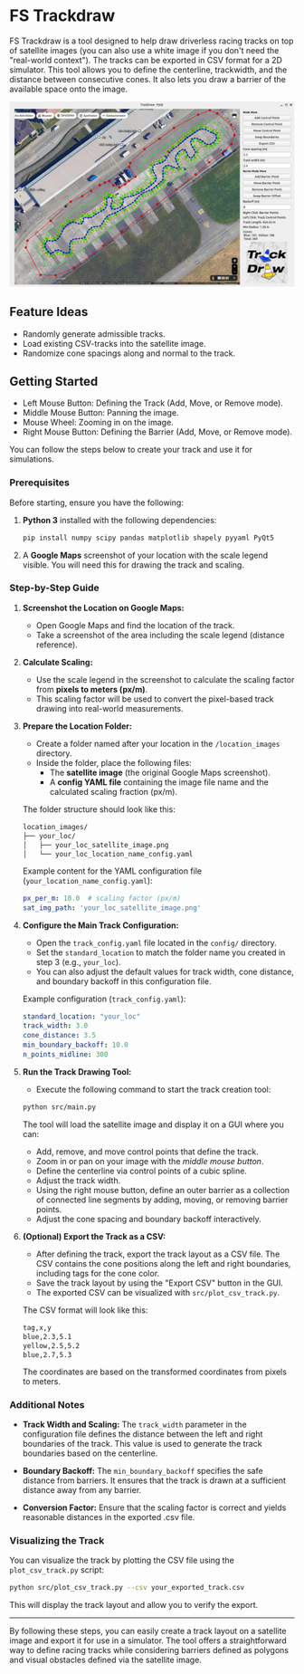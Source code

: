 # FS Trackdraw

FS Trackdraw is a tool designed to help draw driverless racing tracks on 
top of satellite images (you can also use a white image if you don't need the "real-world context"). The tracks can be exported in CSV format for a 2D simulator. 
This tool allows you to define the centerline, trackwidth, and the distance between 
consecutive cones. It also lets you draw a barrier of the available space onto the image.

![GUI Screenshot](gui_img.png)

## Feature Ideas
- Randomly generate admissible tracks.
- Load existing CSV-tracks into the satellite image.
- Randomize cone spacings along and normal to the track.

## Getting Started

- Left Mouse Button: Defining the Track (Add, Move, or Remove mode).
- Middle Mouse Button: Panning the image.
- Mouse Wheel: Zooming in on the image.
- Right Mouse Button: Defining the Barrier (Add, Move, or Remove mode).

You can follow the steps below to create your track and use it for simulations.

### Prerequisites

Before starting, ensure you have the following:

1. **Python 3** installed with the following dependencies:

   ```bash
   pip install numpy scipy pandas matplotlib shapely pyyaml PyQt5
   ```

2. A **Google Maps** screenshot of your location with the scale legend visible. You will need this for drawing the track and scaling.

### Step-by-Step Guide

1. **Screenshot the Location on Google Maps:**
   - Open Google Maps and find the location of the track.
   - Take a screenshot of the area including the scale legend (distance reference).

2. **Calculate Scaling:**
   - Use the scale legend in the screenshot to calculate the scaling factor from **pixels to meters (px/m)**.
   - This scaling factor will be used to convert the pixel-based track drawing into real-world measurements.

3. **Prepare the Location Folder:**
   - Create a folder named after your location in the `/location_images` directory.
   - Inside the folder, place the following files:
     - The **satellite image** (the original Google Maps screenshot).
     - A **config YAML file** containing the image file name and the calculated scaling fraction (px/m).
   
   The folder structure should look like this:
   
   ```
   location_images/
   ├── your_loc/
   │   ├── your_loc_satellite_image.png
   │   └── your_loc_location_name_config.yaml
   ```

   Example content for the YAML configuration file (`your_location_name_config.yaml`):

   ```yaml
   px_per_m: 10.0  # scaling factor (px/m)
   sat_img_path: 'your_loc_satellite_image.png'
   ```

4. **Configure the Main Track Configuration:**
   - Open the `track_config.yaml` file located in the `config/` directory.
   - Set the `standard_location` to match the folder name you created in step 3 (e.g., `your_loc`).
   - You can also adjust the default values for track width, cone distance, and boundary backoff in this configuration file.

   Example configuration (`track_config.yaml`):

   ```yaml
   standard_location: "your_loc"
   track_width: 3.0
   cone_distance: 3.5
   min_boundary_backoff: 10.0
   n_points_midline: 300
   ```

6. **Run the Track Drawing Tool:**
   - Execute the following command to start the track creation tool:

   ```bash
   python src/main.py
   ```

   The tool will load the satellite image and display it on a GUI where you can:
   - Add, remove, and move control points that define the track.
   - Zoom in or pan on your image with the *middle mouse button*.
   - Define the centerline via control points of a cubic spline.
   - Adjust the track width.
   - Using the right mouse button, define an outer barrier as a collection of connected line segments by adding, moving, or removing barrier points.
   - Adjust the cone spacing and boundary backoff interactively.

7. **(Optional) Export the Track as a CSV:**
   - After defining the track, export the track layout as a CSV file. The CSV contains the cone positions along the left and right boundaries, including tags for the cone color.
   - Save the track layout by using the "Export CSV" button in the GUI.
   - The exported CSV can be visualized with `src/plot_csv_track.py`.

   The CSV format will look like this:

   ```csv
   tag,x,y
   blue,2.3,5.1
   yellow,2.5,5.2
   blue,2.7,5.3
   ```

   The coordinates are based on the transformed coordinates from pixels to meters.

### Additional Notes

- **Track Width and Scaling:**
  The `track_width` parameter in the configuration file defines the distance between the left and right boundaries of the track. This value is used to generate the track boundaries based on the centerline.

- **Boundary Backoff:**
  The `min_boundary_backoff` specifies the safe distance from barriers. It ensures that the track is drawn at a sufficient distance away from any barrier.

- **Conversion Factor:**
  Ensure that the scaling factor is correct and yields reasonable distances in the exported .csv file.

### Visualizing the Track

You can visualize the track by plotting the CSV file using the `plot_csv_track.py` script:

```bash
python src/plot_csv_track.py --csv your_exported_track.csv
```

This will display the track layout and allow you to verify the export.

---

By following these steps, you can easily create a track layout on a satellite image and export it for use in a simulator. The tool offers a straightforward way to define racing tracks while considering barriers defined as polygons and visual obstacles defined via the satellite image.
